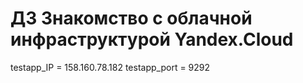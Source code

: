 # ДЗ Знакомство с облачной инфраструктурой Yandex.Cloud
testapp_IP = 158.160.78.182
testapp_port = 9292
